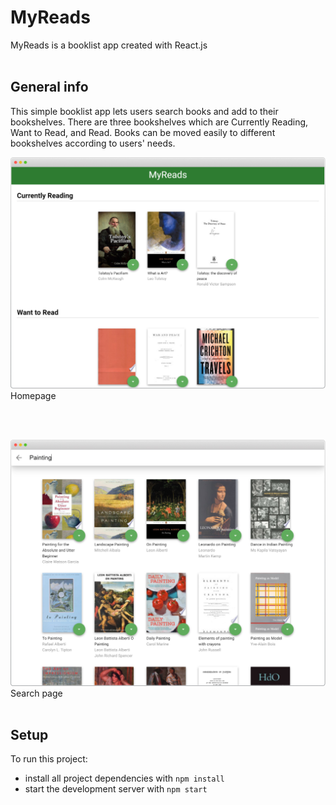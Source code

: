 # MyReads

MyReads is a booklist app created with React.js
<br>
<br>

## General info

This simple booklist app lets users search books and add to their bookshelves. There are three bookshelves which are Currently Reading, Want to Read, and Read. Books can be moved easily to different bookshelves according to users' needs.

![MyReads screenshot - Homepage](./myreads-screenshot-01.jpg)
Homepage

<br>
<br>

![MyReads screenshot - Search page](./myreads-screenshot-02.jpg)
Search page
<br>
<br>

## Setup

To run this project:

- install all project dependencies with `npm install`
- start the development server with `npm start`
